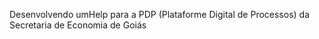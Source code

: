 Desenvolvendo umHelp para a PDP (Plataforme Digital de Processos) da Secretaria de Economia de Goiás
